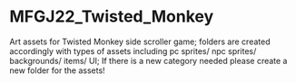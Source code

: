 # MFGJ22_Twisted_Monkey
Art assets for Twisted Monkey side scroller game;
folders are created accordingly with types of assets including
pc sprites/
npc sprites/
backgrounds/
items/
UI; 
If there is a new category needed please create a new folder for the assets! 
